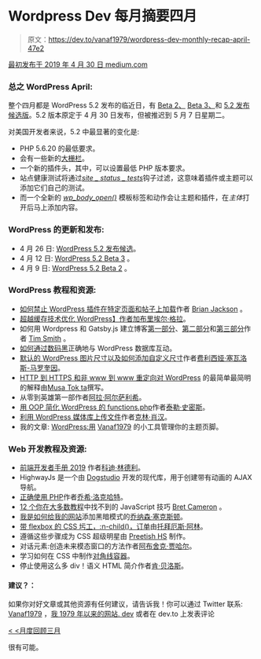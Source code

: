 # Wordpress Dev 每月摘要四月

> 原文：<https://dev.to/vanaf1979/wordpress-dev-monthly-recap-april-47e2>

[最初发布于 2019 年 4 月 30 日 medium.com](https://medium.com/@vanaf1979/wordpress-dev-monthly-recap-for-april-cbf10e792a64)

### 总之 WordPress April:

整个四月都是 WordPress 5.2 发布的临近日，有 [Beta 2、](https://wordpress.org/news/2019/04/wordpress-5-2-beta-2/) [Beta 3、](https://wordpress.org/news/2019/04/wordpress-5-2-beta-3/)和 [5.2 发布候选版](https://wordpress.org/news/2019/04/wordpress-5-2-release-candidate/)。5.2 版本原定于 4 月 30 日发布，但被推迟到 5 月 7 日星期二。

对美国开发者来说，5.2 中最显著的变化是:

*   PHP 5.6.20 的最低要求。
*   会有一些新的[大栅栏](https://make.wordpress.org/core/2019/04/11/dashicons-in-wordpress-5-2/)。
*   一个新的插件头，其中，可以设置最低 PHP 版本要求。
*   站点健康测试将通过[*site _ status _ tests*](https://make.wordpress.org/core/tag/5-2+dev-notes/)钩子过滤，这意味着插件或主题可以添加它们自己的测试。
*   而一个全新的 [*wp_body_open()*](https://make.wordpress.org/themes/2019/03/29/addition-of-new-wp_body_open-hook/) 模板标签和动作会让主题和插件，在*主体*打开后马上添加内容。

### WordPress 的更新和发布:

*   4 月 26 日: [WordPress 5.2 发布候选](https://wordpress.org/news/2019/04/wordpress-5-2-release-candidate/)。
*   4 月 12 日: [WordPress 5.2 Beta 3](https://wordpress.org/news/2019/04/wordpress-5-2-beta-3/) 。
*   4 月 9 日: [WordPress 5.2 Beta 2](https://wordpress.org/news/2019/04/wordpress-5-2-beta-2/) 。

### WordPress 教程和资源:

*   [如何禁止 WordPress 插件在特定页面和帖子上加载](https://kinsta.com/blog/disable-wordpress-plugins-loading/)作者 [Brian Jackson](https://twitter.com/brianleejackson) 。
*   [超越缓存技术优化 WordPress】作者](https://medium.com/@heygabriel/optimizing-wordpress-beyond-cache-techniques-8ccb57a32a74)[加布里埃尔·格拉](https://medium.com/@heygabriel)。
*   如何用 Wordpress 和 Gatsby.js 建立博客[第一部分](https://www.iamtimsmith.com/blog/how-to-build-a-blog-with-wordpress-and-gatsby-part-1/)、[第二部分](https://www.iamtimsmith.com/blog/how-to-build-a-blog-with-wordpress-and-gatsby-part-2/)和[第三部分](https://www.iamtimsmith.com/blog/how-to-build-a-blog-with-wordpress-and-gatsby-part-3/)作者 [Tim Smith](https://twitter.com/iam_timsmith) 。
*   [如何通过](https://medium.com/@digitalnoir/how-to-properly-interact-with-wordpress-databases-b6d153c4578f)[数码黑](https://medium.com/@digitalnoir)正确地与 WordPress 数据库互动。
*   [默认的 WordPress 图片尺寸以及如何添加自定义尺寸](https://premium.wpmudev.org/blog/wordpress-image-sizes/)作者[费利西娅·塞瓦洛斯-马罗奎因](https://twitter.com/feliseea)。
*   [HTTP 到 HTTPS 和非 www 到 www 重定向对 WordPress](https://medium.com/musa-tokta%C5%9F/http-to-https-and-non-www-to-www-redirection-simpliest-brifiest-explanation-for-wordpress-bd3963cfca4c) 的最简单最简明的解释由[Musa Tok ta](https://medium.com/@mtoktas38)撰写。
*   从零到英雄第一部作者[阿拉·阿尔萨利希](https://medium.com/@alaadiaa)。
*   [用 OOP 简化 WordPress 的 functions.php](https://dev.to/tylerlwsmith/simplifying-wordpresss-functionsphp-with-oop-2mj8)作者[泰勒·史密斯](https://twitter.com/tylerlwsmith)。
*   [利用 WordPress 媒体库上传文件](https://dev.to/kelin1003/utilising-wordpress-media-library-for-uploading-files-2b01)作者[克林·肖汉](https://dev.to/kelin1003)。
*   我的文章: [WordPress:用](http://bit.ly/use_wp_widgets) [Vanaf1979](https://twitter.com/Vanaf1979) 的小工具管理你的主题页脚。

### Web 开发教程及资源:

*   [前端开发者手册 2019](https://frontendmasters.com/books/front-end-handbook/2019/) 作者[科迪·林德利](https://twitter.com/codylindley)。
*   HighwayJs 是一个由 [Dogstudio](https://twitter.com/Dogstudio) 开发的现代库，用于创建带有动画的 AJAX 导航。
*   [正确使用 PHP](https://phptherightway.com/)作者[乔希·洛克哈特](https://twitter.com/codeguy)。
*   [12 个你在大多数教程](https://medium.com/@bretcameron/12-javascript-tricks-you-wont-find-in-most-tutorials-a9c9331f169d)中找不到的 JavaScript 技巧 [Bret Cameron](https://medium.com/@bretcameron) 。
*   [我是如何给我的网站](https://medium.freecodecamp.org/how-i-added-dark-mode-to-my-website-484bc3cb0318)添加黑暗模式的[乔纳森·塞克斯顿](https://twitter.com/jj_goose)。
*   [带 flexbox 的 CSS 圬工，:n-child()，订单](http://tobiasahlin.com/blog/masonry-with-css/)由[托拜厄斯·阿林](https://twitter.com/tobiasahlin)。
*   遵循这些步骤成为 CSS 超级明星由 [Preetish HS](https://medium.freecodecamp.org/@preetishhs24) 制作。
*   对话元素:创造未来模态窗口的方法作者[阿布舍克·贾哈尔](https://blog.logrocket.com/@abhishekjakhar)。
*   学习如何在 CSS 中制作[对角线容器](https://codyhouse.co/blog/post/css-diagonal-containers)。
*   停止使用这么多 div！语义 HTML 简介作者[肯·贝洛斯](https://twitter.com/ken_bellows)。

#### 建议？：

如果你对好文章或其他资源有任何建议，请告诉我！你可以通过 Twitter 联系: [Vanaf1979](http://bit.ly/2RCf9eF) ，[我 1979 年以来的网站. dev](https://since1979.dev) 或者在 dev.to 上发表评论

[< <月度回顾三月](https://medium.com/@vanaf1979/wordpress-dev-monthly-recap-for-march-30b0e984de76)

很有可能。